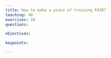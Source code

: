 ```yaml
---
title: How to make a piece of training FAIR?
teaching: 40
exercises: 10
questions:

objectives:

keypoints:

---
```

